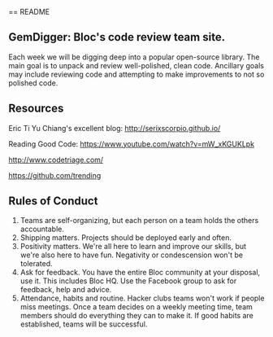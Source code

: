 == README

## GemDigger: Bloc's code review team site.

Each week we will be digging deep into a popular open-source library.
The main goal is to unpack and review well-polished, clean code.
Ancillary goals may include reviewing code and attempting to make improvements to not so polished code.



## Resources

Eric Ti Yu Chiang's excellent blog: http://serixscorpio.github.io/

Reading Good Code:
https://www.youtube.com/watch?v=mW_xKGUKLpk

http://www.codetriage.com/

https://github.com/trending



## Rules of Conduct

1. Teams are self-organizing, but each person on a team holds the others accountable.
2. Shipping matters. Projects should be deployed early and often.
3. Positivity matters. We're all here to learn and improve our skills, but we're also here to have fun. Negativity or condescension won't be tolerated.
4. Ask for feedback. You have the entire Bloc community at your disposal, use it. This includes Bloc HQ. Use the Facebook group to ask for feedback, help and advice.
5. Attendance, habits and routine. Hacker clubs teams won't work if people miss meetings. Once a team decides on a weekly meeting time, team members should do everything they can to make it. If good habits are established, teams will be successful.